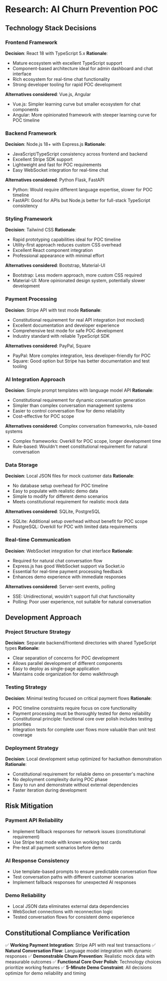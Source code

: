 # Research: AI Churn Prevention POC

## Technology Stack Decisions

### Frontend Framework
**Decision**: React 18 with TypeScript 5.x
**Rationale**:
- Mature ecosystem with excellent TypeScript support
- Component-based architecture ideal for admin dashboard and chat interface
- Rich ecosystem for real-time chat functionality
- Strong developer tooling for rapid POC development

**Alternatives considered**: Vue.js, Angular
- Vue.js: Simpler learning curve but smaller ecosystem for chat components
- Angular: More opinionated framework with steeper learning curve for POC timeline

### Backend Framework
**Decision**: Node.js 18+ with Express.js
**Rationale**:
- JavaScript/TypeScript consistency across frontend and backend
- Excellent Stripe SDK support
- Lightweight and fast for POC requirements
- Easy WebSocket integration for real-time chat

**Alternatives considered**: Python Flask, FastAPI
- Python: Would require different language expertise, slower for POC timeline
- FastAPI: Good for APIs but Node.js better for full-stack TypeScript consistency

### Styling Framework
**Decision**: Tailwind CSS
**Rationale**:
- Rapid prototyping capabilities ideal for POC timeline
- Utility-first approach reduces custom CSS overhead
- Excellent React component integration
- Professional appearance with minimal effort

**Alternatives considered**: Bootstrap, Material-UI
- Bootstrap: Less modern approach, more custom CSS required
- Material-UI: More opinionated design system, potentially slower development

### Payment Processing
**Decision**: Stripe API with test mode
**Rationale**:
- Constitutional requirement for real API integration (not mocked)
- Excellent documentation and developer experience
- Comprehensive test mode for safe POC development
- Industry standard with reliable TypeScript SDK

**Alternatives considered**: PayPal, Square
- PayPal: More complex integration, less developer-friendly for POC
- Square: Good option but Stripe has better documentation and test tooling

### AI Integration Approach
**Decision**: Simple prompt templates with language model API
**Rationale**:
- Constitutional requirement for dynamic conversation generation
- Simpler than complex conversation management systems
- Easier to control conversation flow for demo reliability
- Cost-effective for POC scope

**Alternatives considered**: Complex conversation frameworks, rule-based systems
- Complex frameworks: Overkill for POC scope, longer development time
- Rule-based: Wouldn't meet constitutional requirement for natural conversation

### Data Storage
**Decision**: Local JSON files for mock customer data
**Rationale**:
- No database setup overhead for POC timeline
- Easy to populate with realistic demo data
- Simple to modify for different demo scenarios
- Meets constitutional requirement for realistic mock data

**Alternatives considered**: SQLite, PostgreSQL
- SQLite: Additional setup overhead without benefit for POC scope
- PostgreSQL: Overkill for POC with limited data requirements

### Real-time Communication
**Decision**: WebSocket integration for chat interface
**Rationale**:
- Required for natural chat conversation flow
- Express.js has good WebSocket support via Socket.io
- Essential for real-time payment processing feedback
- Enhances demo experience with immediate responses

**Alternatives considered**: Server-sent events, polling
- SSE: Unidirectional, wouldn't support full chat functionality
- Polling: Poor user experience, not suitable for natural conversation

## Development Approach

### Project Structure Strategy
**Decision**: Separate backend/frontend directories with shared TypeScript types
**Rationale**:
- Clear separation of concerns for POC development
- Allows parallel development of different components
- Easy to deploy as single-page application
- Maintains code organization for demo walkthrough

### Testing Strategy
**Decision**: Minimal testing focused on critical payment flows
**Rationale**:
- POC timeline constraints require focus on core functionality
- Payment processing must be thoroughly tested for demo reliability
- Constitutional principle: functional core over polish includes testing priorities
- Integration tests for complete user flows more valuable than unit test coverage

### Deployment Strategy
**Decision**: Local development setup optimized for hackathon demonstration
**Rationale**:
- Constitutional requirement for reliable demo on presenter's machine
- No deployment complexity during POC phase
- Easy to run and demonstrate without external dependencies
- Faster iteration during development

## Risk Mitigation

### Payment API Reliability
- Implement fallback responses for network issues (constitutional requirement)
- Use Stripe test mode with known working test cards
- Pre-test all payment scenarios before demo

### AI Response Consistency
- Use template-based prompts to ensure predictable conversation flow
- Test conversation paths with different customer scenarios
- Implement fallback responses for unexpected AI responses

### Demo Reliability
- Local JSON data eliminates external data dependencies
- WebSocket connections with reconnection logic
- Tested conversation flows for consistent demo experience

## Constitutional Compliance Verification

✅ **Working Payment Integration**: Stripe API with real test transactions
✅ **Natural Conversation Flow**: Language model integration with dynamic responses
✅ **Demonstrable Churn Prevention**: Realistic mock data with measurable outcomes
✅ **Functional Core Over Polish**: Technology choices prioritize working features
✅ **5-Minute Demo Constraint**: All decisions optimize for demo reliability and timing